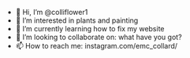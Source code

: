 - 👋 Hi, I’m @colliflower1
- 👀 I’m interested in plants and painting
- 🌱 I’m currently learning how to fix my website
- 💞️ I’m looking to collaborate on: what have you got?
- 📫 How to reach me: instagram.com/emc_collard/

<!---
colliflower1/colliflower1 is a ✨ special ✨ repository because its `README.md` (this file) appears on your GitHub profile.
You can click the Preview link to take a look at your changes.
--->
